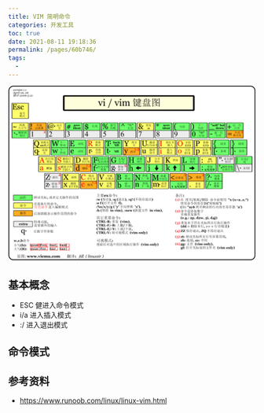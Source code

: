 ```yaml
---
title: VIM 简明命令
categories: 开发工具
toc: true
date: 2021-08-11 19:18:36
permalink: /pages/60b746/
tags: 
  - 
---
```


![](./vim-commands/vi-vim-cheat-sheet-sch.gif)

## 基本概念

- ESC 健进入命令模式
- i/a 进入插入模式
- :/ 进入退出模式

## 命令模式


## 参考资料

- https://www.runoob.com/linux/linux-vim.html
